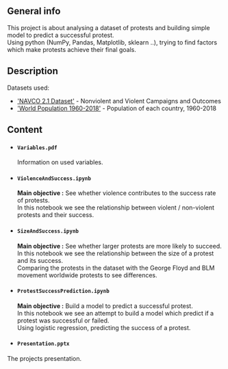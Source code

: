 ## General info
This project is about analysing a dataset of protests and building simple model to predict a successful protest. <br />
Using python (NumPy, Pandas, Matplotlib, sklearn ..), trying to find factors which make protests achieve their final goals.

## Description
Datasets used:
  - ['NAVCO 2.1 Dataset'](https://dataverse.harvard.edu/dataset.xhtml?persistentId=doi:10.7910/DVN/MHOXDV) - Nonviolent and Violent Campaigns and Outcomes
  - ['World Population 1960-2018'](https://www.kaggle.com/imdevskp/world-population-19602018) - Population of each country, 1960-2018

## Content

+ #### `Variables.pdf` <br /> 
  Information on used variables.

+ #### `ViolenceAndSuccess.ipynb` <br />
  __Main objective :__ See whether violence contributes to the success rate of protests.  <br />
  In this notebook we see the relationship between violent / non-violent protests and their success.
 
+ #### `SizeAndSuccess.ipynb` <br />
   __Main objective :__ See whether larger protests are more likely to succeed.  <br />
   In this notebook we see the relationship between the size of a protest and its success. <br />
  Comparing the protests in the dataset with the George Floyd and BLM movement worldwide protests to see differences. <br />

+ #### `ProtestSuccessPrediction.ipynb` <br />
  __Main objective :__ Build a model to predict a successful protest. <br />
  In this notebook we see an attempt to build a model which predict if a protest was successful or failed. <br />
  Using logistic regression, predicting the success of a protest. <br />

+ #### `Presentation.pptx` <br />
The projects presentation.
